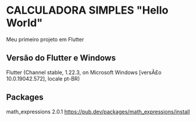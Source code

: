 # CALCULADORA SIMPLES "Hello World"

Meu primeiro projeto em Flutter

## Versão do Flutter e Windows

Flutter (Channel stable, 1.22.3, on Microsoft Windows [versÃ£o 10.0.19042.572], locale pt-BR)

## Packages

math_expressions 2.0.1
https://pub.dev/packages/math_expressions/install
